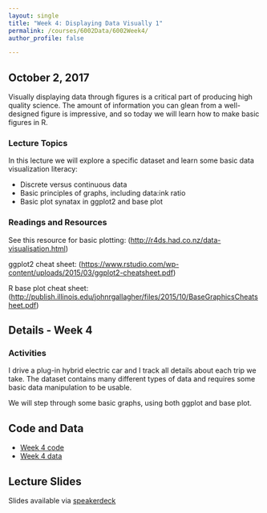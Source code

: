 ```yaml
---
layout: single
title: "Week 4: Displaying Data Visually 1"
permalink: /courses/6002Data/6002Week4/
author_profile: false

---
```


## October 2, 2017

Visually displaying data through figures is a critical part of producing high quality science. The amount of information you can glean from a well-designed figure is impressive, and so today we will learn how to make basic figures in R.

### Lecture Topics

In this lecture we will explore a specific dataset and learn some basic data visualization literacy:
* Discrete versus continuous data
* Basic principles of graphs, including data:ink ratio
* Basic plot synatax in ggplot2 and base plot

### Readings and Resources

See this resource for basic plotting: (http://r4ds.had.co.nz/data-visualisation.html)

ggplot2 cheat sheet: (https://www.rstudio.com/wp-content/uploads/2015/03/ggplot2-cheatsheet.pdf)

R base plot cheat sheet: (http://publish.illinois.edu/johnrgallagher/files/2015/10/BaseGraphicsCheatsheet.pdf)

## Details - Week 4

### Activities

I drive a plug-in hybrid electric car and I track all details about each trip we take. The dataset contains many different types of data and requires some basic data manipulation to be usable.

We will step through some basic graphs, using both ggplot and base plot.

## Code and Data

* [Week 4 code](/assets/images/FISH6002_Week_4.R)
* [Week 4 data](/assets/images/6002Week4_BrettsCar.csv)

## Lecture Slides

<script async class="speakerdeck-embed" data-id="f8fc9cb53a5a46ebabbaa95c49796510" data-ratio="1.77777777777778" src="//speakerdeck.com/assets/embed.js"></script>

Slides available via [speakerdeck](https://speakerdeck.com/pandalusplatyceros/fish-6002-week-4-displaying-data-visually-1)